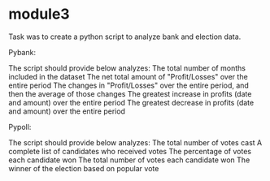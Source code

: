 # module3

Task was to create a python script to analyze bank and election data. 

Pybank: 

The script should provide below analyzes:
The total number of months included in the dataset
The net total amount of "Profit/Losses" over the entire period
The changes in "Profit/Losses" over the entire period, and then the average of those changes
The greatest increase in profits (date and amount) over the entire period
The greatest decrease in profits (date and amount) over the entire period

Pypoll: 

The script should provide below analyzes:
The total number of votes cast
A complete list of candidates who received votes
The percentage of votes each candidate won
The total number of votes each candidate won
The winner of the election based on popular vote
